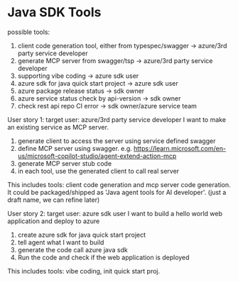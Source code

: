# Java SDK Tools

possible tools:

1. client code generation tool, either from typespec/swagger  -> azure/3rd party service developer
2. generate MCP server from swagger/tsp  -> azure/3rd party service developer
3. supporting vibe coding  -> azure sdk user
4. azure sdk for java quick start project -> azure sdk user
5. azure package release status  -> sdk owner
6. azure service status check by api-version  -> sdk owner
7. check rest api repo CI error  -> sdk owner/azure service team


User story 1:
target user: azure/3rd party service developer
I want to make an existing service as MCP server.

1. generate client to access the server using service defined swagger
1. define MCP server using swagger. e.g. https://learn.microsoft.com/en-us/microsoft-copilot-studio/agent-extend-action-mcp
2. generate MCP server stub code
3. in each tool, use the generated client to call real server

This includes tools: client code generation and mcp server code generation. It could be packaged/shipped as 'Java agent tools for AI developer'. (just a draft name, we can refine later)

User story 2:
target user: azure sdk user
I want to build a hello world web application and deploy to azure

1. create azure sdk for java quick start project
2. tell agent what I want to build
3. generate the code call azure java sdk
4. Run the code and check if the web application is deployed
   
This includes tools: vibe coding, init quick start proj. 



